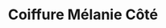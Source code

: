 ---
title: "Coiffure Mélanie Côté"
url: /trois-rivieres/coiffure-melanie-cote/
shop: hairdresser
---